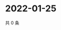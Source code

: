 # 2022-01-25

共 0 条

<!-- BEGIN WEIBO -->
<!-- 最后更新时间 Tue Jan 25 2022 14:00:59 GMT+0800 (China Standard Time) -->

<!-- END WEIBO -->
